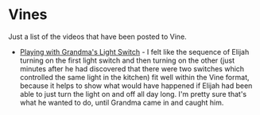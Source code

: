 # Vines

Just a list of the videos that have been posted to Vine.

* [Playing with Grandma's Light Switch](https://www.facebook.com/jonmorgan/posts/10153526918602665:0) - I felt like the sequence of Elijah turning on the first light switch and then turning on the other (just minutes after he had discovered that there were two switches which controlled the same light in the kitchen) fit well within the Vine format, because it helps to show what would have happened if Elijah had been able to just turn the light on and off all day long. I'm pretty sure that's what he wanted to do, until Grandma came in and caught him.

